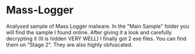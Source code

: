 # Mass-Logger
Analysed sample of Mass Logger malware.
In the "Main Sample" folder you will find the sample I found online.
After giving it a look and carefully decrypting it (It is hidden VERY WELL) I finally got 2 exe files.
You can find them on "Stage 2". They are also highly obfuscated.
